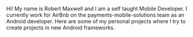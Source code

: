 Hi!
My name is Robert Maxwell and I am a self taught Mobile Developer. I currently work for AirBnb
on the payments-mobile-solutions team as an Android developer. Here are some of my personal projects where I try to create
projects in new Android frameworks. 
